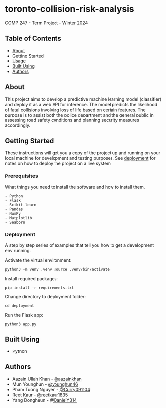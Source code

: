# toronto-collision-risk-analysis

COMP 247 - Term Project - Winter 2024

## Table of Contents

+ [About](#about)
+ [Getting Started](#getting_started)
+ [Usage](#usage)
+ [Built Using](#built_using)
+ [Authors](#authors)


## About <a name = "about"></a>

This project aims to develop a predictive machine learning model (classifier) and deploy it as a web API for inference. The model predicts the likelihood of fatal collisions involving loss of life based on certain features. The purpose is to assist both the police department and the general public in assessing road safety conditions and planning security measures accordingly.

## Getting Started <a name = "getting_started"></a>

These instructions will get you a copy of the project up and running on your local machine for development and testing purposes. See [deployment](#deployment) for notes on how to deploy the project on a live system.

### Prerequisites

What things you need to install the software and how to install them.

```
- Python
- Flask
- Scikit-learn
- Pandas
- NumPy
- Matplotlib
- Seaborn
```

### Deployment

A step by step series of examples that tell you how to get a development env running.

Activate the virtual environment:

```
python3 -m venv .venv source .venv/bin/activate
```

Install required packages:

```
pip install -r requirements.txt
```

Change directory to deployment folder:

```
cd deployment
```

Run the Flask app:

```
python3 app.py
```


## Built Using <a name = "built_using"></a>

- Python


## Authors <a name = "authors"></a>

- Aazain Ullah Khan - [@aazainkhan](https://github.com/aazainkhan)
- Mun Younghun - [@younghun46](https://github.com/younghun46)
- Pham Tuong Nguyen - [@Curry091104](https://github.com/Curry091104)
- Reet Kaur - [@reetkaur1835](https://github.com/reetkaur1835)
- Yang Dongheun - [@DanielY314](https://github.com/DanielY314)
